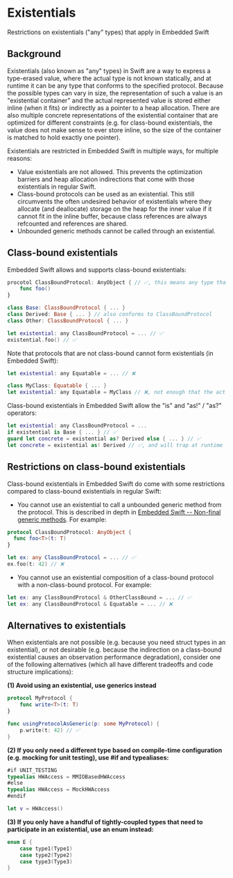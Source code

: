 # Existentials

Restrictions on existentials ("any" types) that apply in Embedded Swift

## Background

Existentials (also known as "any" types) in Swift are a way to express a type-erased value, where the actual type is not known statically, and at runtime it can be any type that conforms to the specified protocol. Because the possible types can vary in size, the representation of such a value is an "existential container" and the actual represented value is stored either inline (when it fits) or indirectly as a pointer to a heap allocation. There are also multiple concrete representations of the existential container that are optimized for different constraints (e.g. for class-bound existentials, the value does not make sense to ever store inline, so the size of the container is matched to hold exactly one pointer).

Existentials are restricted in Embedded Swift in multiple ways, for multiple reasons:

- Value existentials are not allowed. This prevents the optimization barriers and heap allocation indirections that come with those existentials in regular Swift.
- Class-bound protocols can be used as an existential. This still circumvents the often undesired behavior of existentials where they allocate (and deallocate) storage on the heap for the inner value if it cannot fit in the inline buffer, because class references are always refcounted and references are shared.
- Unbounded generic methods cannot be called through an existential.

## Class-bound existentials

Embedded Swift allows and supports class-bound existentials:

```swift
procotol ClassBoundProtocol: AnyObject { // ✅, this means any type that wants to conform to ClassBoundProtocol must be a class type
    func foo()
}

class Base: ClassBoundProtocol { ... }
class Derived: Base { ... } // also conforms to ClassBoundProtocol
class Other: ClassBoundProtocol { ... }

let existential: any ClassBoundProtocol = ... // ✅
existential.foo() // ✅
```

Note that protocols that are not class-bound cannot form existentials (in Embedded Swift):

```swift
let existential: any Equatable = ... // ❌

class MyClass: Equatable { ... }
let existential: any Equatable = MyClass // ❌, not enough that the actual type is a class, the protocol itself must be class-bound
```

Class-bound existentials in Embedded Swift allow the "is" and "as!" / "as?" operators:

```swift
let existential: any ClassBoundProtocol = ...
if existential is Base { ... } // ✅
guard let concrete = existential as? Derived else { ... } // ✅
let concrete = existential as! Derived // ✅, and will trap at runtime if a different type is inside the existential
```

## Restrictions on class-bound existentials

Class-bound existentials in Embedded Swift do come with some restrictions compared to class-bound existentials in regular Swift:

- You cannot use an existential to call a unbounded generic method from the protocol. This is described in depth in [Embedded Swift -- Non-final generic methods](NonFinalGenericMethods.md). For example:
```swift
protocol ClassBoundProtocol: AnyObject {
  func foo<T>(t: T)
}

let ex: any ClassBoundProtocol = ... // ✅
ex.foo(t: 42) // ❌
```

- You cannot use an existential composition of a class-bound protocol with a non-class-bound protocol. For example:
```swift
let ex: any ClassBoundProtocol & OtherClassBound = ... // ✅
let ex: any ClassBoundProtocol & Equatable = ... // ❌
```

## Alternatives to existentials

When existentials are not possible (e.g. because you need struct types in an existential), or not desirable (e.g. because the indirection on a class-bound existential causes an observation performance degradation), consider one of the following alternatives (which all have different tradeoffs and code structure implications):

**(1) Avoid using an existential, use generics instead**

```swift
protocol MyProtocol {
    func write<T>(t: T)
}

func usingProtocolAsGeneric(p: some MyProtocol) {
    p.write(t: 42) // ✅
}
```

**(2) If you only need a different type based on compile-time configuration (e.g. mocking for unit testing), use #if and typealiases:**
```swift
#if UNIT_TESTING
typealias HWAccess = MMIOBasedHWAccess
#else
typealias HWAccess = MockHWAccess
#endif

let v = HWAccess()
```

**(3) If you only have a handful of tightly-coupled types that need to participate in an existential, use an enum instead:**
```swift
enum E {
    case type1(Type1)
    case type2(Type2)
    case type3(Type3)
}
```
